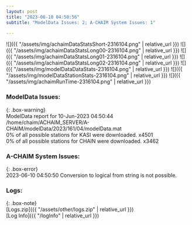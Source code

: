 ```yaml
---
layout: post
title: "2023-06-10 04:50:56"
subtitle: "ModelData Issues: 2; A-CHAIM System Issues: 1"

---
```


![]({{ "/assets/img/achaimDataStatsShort-2316104.png" | relative_url }})
![]({{ "/assets/img/achaimDataStatsLong00-2316104.png" | relative_url }})
![]({{ "/assets/img/achaimDataStatsLong01-2316104.png" | relative_url }})
![]({{ "/assets/img/achaimDataStatsLong02-2316104.png" | relative_url }})
![]({{ "/assets/img/modelDataDataStats-2316104.png" | relative_url }})
![]({{ "/assets/img/modelDataStationStats-2316104.png" | relative_url }})
![]({{ "/assets/img/achaimRunTime-2316104.png" | relative_url }})


### ModelData Issues:  
  
{: .box-warning}  
 ModelData report for 10-Jun-2023 04:50:44   
 /home/chaim/ACHAIM_SERVER/A-CHAIM/modelData/2023/161/04/modelData.mat   
 0% of all possible stations for KASI were downloaded. x4501   
 0% of all possible stations for CHAIN were downloaded. x3462   
  
### A-CHAIM System Issues:  
  
{: .box-error}  
2023-06-10 04:50:50 Conversion to logical from string is not possible.  

### Logs:  
  
{: .box-note}  
[Logs.zip]({{ "/assets/other/logs.zip" | relative_url }})  
[Log Info]({{ "/logInfo" | relative_url }})  
